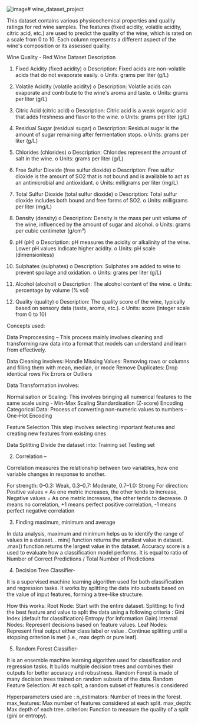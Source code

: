 ![image](https://github.com/user-attachments/assets/e991bcc3-5626-4864-a87f-7a68fd688102)# wine_dataset_project

This dataset contains various physicochemical properties and quality ratings for red wine samples. The features (fixed acidity, volatile acidity, citric acid, etc.) are used to predict the quality of the wine, which is rated on a scale from 0 to 10. Each column represents a different aspect of the wine's composition or its assessed quality.

Wine Quality - Red Wine Dataset Description

1.	Fixed Acidity (fixed acidity)
o	Description: Fixed acids are non-volatile acids that do not evaporate easily.
o	Units: grams per liter (g/L)

3.	Volatile Acidity (volatile acidity)
o	Description: Volatile acids can evaporate and contribute to the wine's aroma and taste.
o	Units: grams per liter (g/L)

4.	Citric Acid (citric acid)
o	Description: Citric acid is a weak organic acid that adds freshness and flavor to the wine.
o	Units: grams per liter (g/L)

5.	Residual Sugar (residual sugar)
o	Description: Residual sugar is the amount of sugar remaining after fermentation stops.
o	Units: grams per liter (g/L)

7.	Chlorides (chlorides)
o	Description: Chlorides represent the amount of salt in the wine.
o	Units: grams per liter (g/L)

9.	Free Sulfur Dioxide (free sulfur dioxide)
o	Description: Free sulfur dioxide is the amount of SO2 that is not bound and is available to act as an antimicrobial and antioxidant.
o	Units: milligrams per liter (mg/L)

11.	Total Sulfur Dioxide (total sulfur dioxide)
o	Description: Total sulfur dioxide includes both bound and free forms of SO2.
o	Units: milligrams per liter (mg/L)

13.	Density (density)
o	Description: Density is the mass per unit volume of the wine, influenced by the amount of sugar and alcohol.
o	Units: grams per cubic centimeter (g/cm³)

15.	pH (pH)
o	Description: pH measures the acidity or alkalinity of the wine. Lower pH values indicate higher acidity.
o	Units: pH scale (dimensionless)

17.	Sulphates (sulphates)
o	Description: Sulphates are added to wine to prevent spoilage and oxidation.
o	Units: grams per liter (g/L)

19.	Alcohol (alcohol)
o	Description: The alcohol content of the wine.
o	Units: percentage by volume (% vol)

21.	Quality (quality)
o	Description: The quality score of the wine, typically based on sensory data (taste, aroma, etc.).
o	Units: score (integer scale from 0 to 10)


Concepts used: 

Data Preprocessing – 
This process mainly involves cleaning and transforming raw data into a format that models can understand and learn from effectively.

Data Cleaning involves: 
Handle Missing Values:
Removing rows or columns and filling them with mean, median, or mode
Remove Duplicates:
Drop identical rows
Fix Errors or Outliers

Data Transformation involves:

Normalisation or Scaling: This involves bringing all numerical features to the same scale using - 
Min-Max Scaling
Standardisation (Z-score)
Encoding Categorical Data: Process of converting non-numeric values to numbers - 
One-Hot Encoding

Feature Selection
This step involves selecting important features and creating new features from existing ones

Data Splitting
Divide the dataset into:
Training set
Testing set

2. Correlation – 
 
Correlation measures the relationship between two variables, how one variable changes in response to another.

For strength: 0–0.3: Weak, 0.3–0.7: Moderate, 0.7–1.0: Strong 
For direction: Positive values = As one metric increases, the other tends to increase, Negative values = As one metric increases, the other tends to decrease. 
0 means no correlation, +1 means perfect positive correlation, -1 means perfect negative correlation 

3. Finding maximum, minimum and average

In data analysis, maximum and minimum helps us to identify the range of values in a dataset. . min() function returns the smallest value in dataset. .max() function returns the largest value in the dataset. 
Accuracy score is a used to evaluate how a classification model performs. It is equal to ratio of Number of Correct Predictions / Total Number of Predictions

4. Decision Tree Classifier- 

It is a supervised machine learning algorithm used for both classification and regression tasks. It works by splitting the data   into subsets based on the value of input features, forming a tree-like structure.

How this works: 
Root Node: Start with the entire dataset.
Splitting: to find the best feature and value to split the data using a following criteria :
Gini Index (default for classification)
Entropy (for Information Gain)
Internal Nodes: Represent decisions based on feature values.
Leaf Nodes: Represent final output either class label or value .
Continue splitting until a stopping criterion is met (i.e.,  max depth or pure leaf).

5. Random Forest Classifier- 
  
It is an ensemble machine learning algorithm used for classification and regression tasks. It builds multiple decision trees and combines their outputs for better accuracy and robustness.
Random Forest is made of many decision trees trained on random subsets of the data.
Random Feature Selection: At each split, a random subset of features is considered 

Hyperparameters used are :
n_estimators: Number of trees in the forest.
max_features: Max number of features considered at each split.
max_depth: Max depth of each tree.
criterion: Function to measure the quality of a split (gini or entropy).


